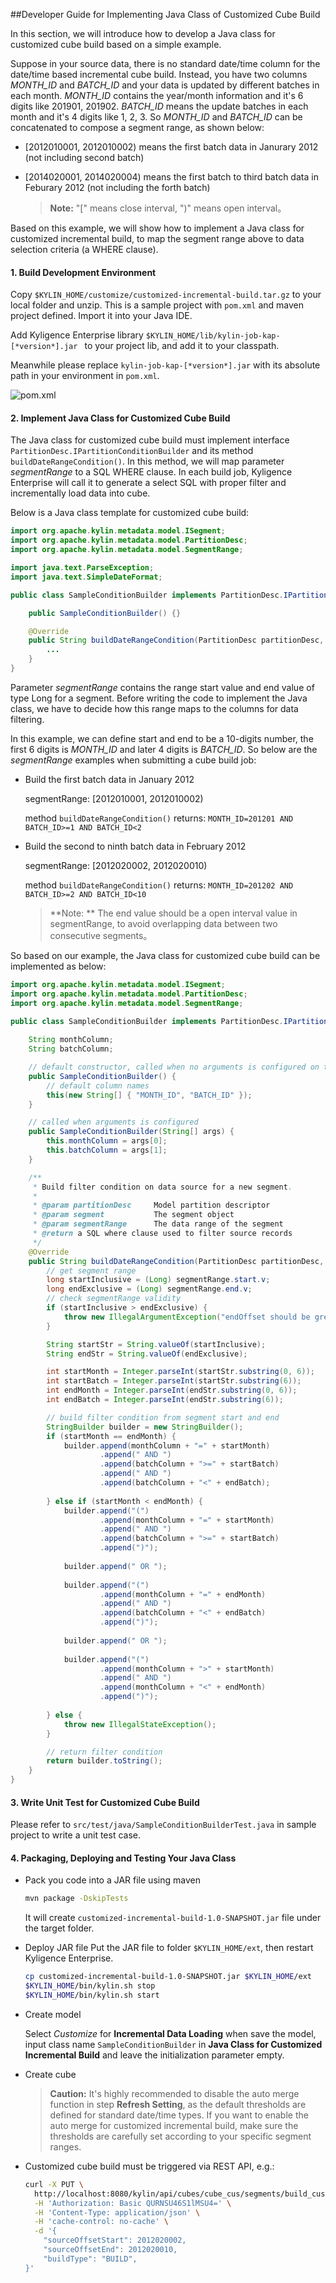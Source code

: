 ##Developer Guide for Implementing Java Class of  Customized Cube Build

In this section, we will introduce how to develop a Java class for customized cube build based on a simple example.

Suppose in your source data, there is no standard date/time column for the date/time based incremental cube build. Instead, you have two columns *MONTH_ID* and *BATCH_ID* and your data is updated by different batches in each month. *MONTH_ID* contains the year/month information and it's 6 digits like 201901, 201902. *BATCH_ID* means the update batches in each month and it's 4 digits like 1, 2, 3. So *MONTH_ID* and *BATCH_ID* can be concatenated to compose a segment range, as shown below:

- [2012010001, 2012010002) means the first batch data in Janurary 2012 (not including second batch)

- [2014020001, 2014020004) means the first batch to third batch data in Feburary 2012 (not including the forth batch)

  > **Note:** "["  means close interval, ")"  means open interval。

Based on this example, we will show how to implement a Java class for customized incremental build, to map the segment range above to data selection criteria (a WHERE clause).

#### 1. Build Development Environment

Copy `$KYLIN_HOME/customize/customized-incremental-build.tar.gz` to your local folder and unzip. This is a sample project with `pom.xml` and maven project defined. Import it into your Java IDE.

Add Kyligence Enterprise library `$KYLIN_HOME/lib/kylin-job-kap-[*version*].jar ` to your project lib, and add it to your classpath.

Meanwhile please replace `kylin-job-kap-[*version*].jar` with its absolute path in your environment  in `pom.xml`.

![pom.xml](./images/pom.png)



#### 2. Implement Java Class for Customized Cube Build

The Java class for customized cube build must implement interface `PartitionDesc.IPartitionConditionBuilder` and its method `buildDateRangeCondition()`. In this method, we will map parameter *segmentRange* to a SQL WHERE clause. In each build job, Kyligence Enterprise will call it to generate a select SQL with proper filter and incrementally load data into cube.

Below is a Java class template for customized cube build:

```java
import org.apache.kylin.metadata.model.ISegment;
import org.apache.kylin.metadata.model.PartitionDesc;
import org.apache.kylin.metadata.model.SegmentRange;

import java.text.ParseException;
import java.text.SimpleDateFormat;

public class SampleConditionBuilder implements PartitionDesc.IPartitionConditionBuilder {

    public SampleConditionBuilder() {}

    @Override
    public String buildDateRangeCondition(PartitionDesc partitionDesc, ISegment segment, SegmentRange segmentRange) {
		...
    }
}
```

Parameter *segmentRange* contains the range start value and end value of type Long for a segment. Before writing the code to implement the Java class, we have to decide how this range maps to the columns for data filtering.

In this example, we can define start and end to be a 10-digits number, the first 6 digits is *MONTH_ID* and later 4 digits is *BATCH_ID*. So below are the *segmentRange* examples when submitting a cube build job:

- Build the first batch data in January 2012

  segmentRange: [2012010001, 2012010002)

  method `buildDateRangeCondition()` returns: `MONTH_ID=201201 AND BATCH_ID>=1 AND BATCH_ID<2`

- Build the second to ninth batch data in February 2012

  segmentRange: [2012020002, 2012020010)

  method `buildDateRangeCondition()` returns: `MONTH_ID=201202 AND BATCH_ID>=2 AND BATCH_ID<10`

  > **Note: ** The end value should be a open interval value in segmentRange, to avoid overlapping data between two consecutive segments。

So based on our example, the Java class for customized cube build can be implemented as below:

```java
import org.apache.kylin.metadata.model.ISegment;
import org.apache.kylin.metadata.model.PartitionDesc;
import org.apache.kylin.metadata.model.SegmentRange;

public class SampleConditionBuilder implements PartitionDesc.IPartitionConditionBuilder {
    
    String monthColumn;
    String batchColumn;

    // default constructor, called when no arguments is configured on the type of customized incremental build
    public SampleConditionBuilder() {
        // default column names
        this(new String[] { "MONTH_ID", "BATCH_ID" });
    }

    // called when arguments is configured
    public SampleConditionBuilder(String[] args) {
        this.monthColumn = args[0];
        this.batchColumn = args[1];
    }

    /**
     * Build filter condition on data source for a new segment.
     * 
     * @param partitionDesc     Model partition descriptor
     * @param segment           The segment object
     * @param segmentRange      The data range of the segment
     * @return a SQL where clause used to filter source records
     */
    @Override
    public String buildDateRangeCondition(PartitionDesc partitionDesc, ISegment segment, SegmentRange segmentRange) {
        // get segment range
        long startInclusive = (Long) segmentRange.start.v;
        long endExclusive = (Long) segmentRange.end.v;
        // check segmentRange validity
        if (startInclusive > endExclusive) {
            throw new IllegalArgumentException("endOffset should be greater than startOffset!");
        }

        String startStr = String.valueOf(startInclusive);
        String endStr = String.valueOf(endExclusive);

        int startMonth = Integer.parseInt(startStr.substring(0, 6));
        int startBatch = Integer.parseInt(startStr.substring(6));
        int endMonth = Integer.parseInt(endStr.substring(0, 6));
        int endBatch = Integer.parseInt(endStr.substring(6));

        // build filter condition from segment start and end
        StringBuilder builder = new StringBuilder();
        if (startMonth == endMonth) {
            builder.append(monthColumn + "=" + startMonth)
                    .append(" AND ")
                    .append(batchColumn + ">=" + startBatch)
                    .append(" AND ")
                    .append(batchColumn + "<" + endBatch);
            
        } else if (startMonth < endMonth) {
            builder.append("(")
                    .append(monthColumn + "=" + startMonth)
                    .append(" AND ")
                    .append(batchColumn + ">=" + startBatch)
                    .append(")");
            
            builder.append(" OR ");
            
            builder.append("(")
                    .append(monthColumn + "=" + endMonth)
                    .append(" AND ")
                    .append(batchColumn + "<" + endBatch)
                    .append(")");
            
            builder.append(" OR ");
            
            builder.append("(")
                    .append(monthColumn + ">" + startMonth)
                    .append(" AND ")
                    .append(monthColumn + "<" + endMonth)
                    .append(")");
    
        } else {
            throw new IllegalStateException();
        }

        // return filter condition
        return builder.toString();
    }
}
```



#### 3. Write Unit Test for Customized Cube Build

Please refer to `src/test/java/SampleConditionBuilderTest.java` in sample project to write a unit test case.



#### 4. Packaging, Deploying and Testing Your Java Class

- Pack you code into a JAR file using maven

  ```sh
  mvn package -DskipTests
  ```

  It will create `customized-incremental-build-1.0-SNAPSHOT.jar` file under the target folder.

- Deploy JAR file
  Put the JAR file to folder `$KYLIN_HOME/ext`, then restart Kyligence Enterprise.

  ```sh
  cp customized-incremental-build-1.0-SNAPSHOT.jar $KYLIN_HOME/ext
  $KYLIN_HOME/bin/kylin.sh stop
  $KYLIN_HOME/bin/kylin.sh start
  ```

- Create model

  Select *Customize* for **Incremental Data Loading** when save the model, input class name `SampleConditionBuilder` in **Java Class for Customized Incremental Build** and leave the initialization parameter empty.

- Create cube

  > **Caution:** It's highly recommended to disable the auto merge function in step **Refresh Setting**, as the default thresholds are defined for standard date/time types. If you want to enable the auto merge for customized incremental build, make sure the thresholds are carefully set according to your specific segment ranges.

- Customized cube build must be triggered via REST API, e.g.:

  ```sh
  curl -X PUT \
    http://localhost:8080/kylin/api/cubes/cube_cus/segments/build_customized \
    -H 'Authorization: Basic QURNSU46S1lMSU4=' \
    -H 'Content-Type: application/json' \
    -H 'cache-control: no-cache' \
    -d '{
      "sourceOffsetStart": 2012020002,
      "sourceOffsetEnd": 2012020010,
      "buildType": "BUILD",
  }'
  ```